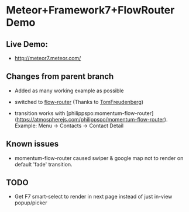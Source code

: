 # Meteor+Framework7+FlowRouter Demo

## Live Demo: 

- http://meteor7.meteor.com/

## Changes from parent branch

- Added as many working example as possible

- switched to [flow-router](https://atmospherejs.com/kadira/flow-router) (Thanks to [TomFreudenberg](https://github.com/TomFreudenberg))
- transition works with [philippspo:momentum-flow-router] (https://atmospherejs.com/philippspo/momentum-flow-router). Example: Menu -> Contacts -> Contact Detail

## Known issues

- momentum-flow-router caused swiper & google map not to render on default 'fade' transition.

## TODO

- Get F7 smart-select to render in next page instead of just in-view popup/picker
